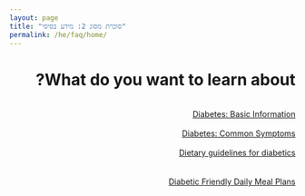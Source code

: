 ```yaml
---
layout: page
title: "סוכרת מסוג 2: מידע בסיסי"
permalink: /he/faq/home/
---
```


<div dir="rtl">
    <h1>What do you want to learn about?</h1>
        <br><a class="button" href="https://jasonkonman.github.io/faq-ptp2.github.io/he/faq/1/">Diabetes: Basic Information</a>
        <br><br><a class="button" href="https://jasonkonman.github.io/faq-ptp2.github.io/he/faq/2/">Diabetes: Common Symptoms</a>
        <br><br><a class="button" href="https://jasonkonman.github.io/faq-ptp2.github.io/he/faq/3/">Dietary guidelines for diabetics</a><br>
        <br><br><a class="button" href="https://jasonkonman.github.io/faq-ptp2.github.io/he/faq/4/">Diabetic Friendly Daily Meal Plans</a>
</div>




